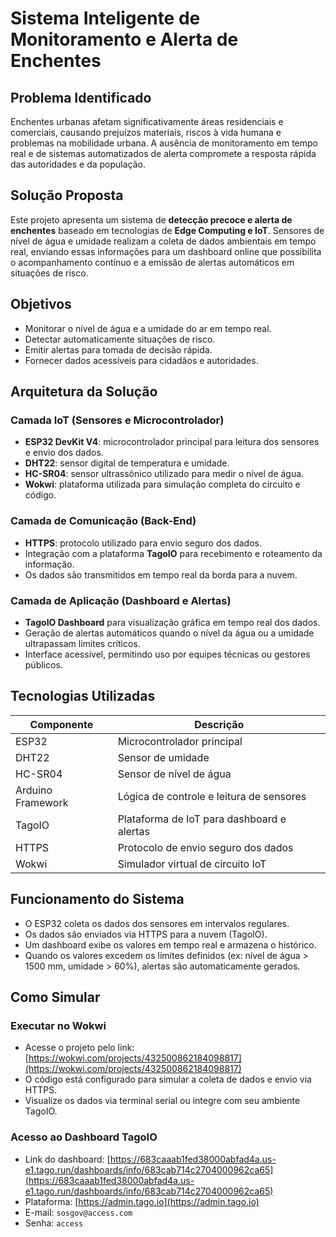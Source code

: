 
# Sistema Inteligente de Monitoramento e Alerta de Enchentes

## Problema Identificado

Enchentes urbanas afetam significativamente áreas residenciais e comerciais, causando prejuízos materiais, riscos à vida humana e problemas na mobilidade urbana. A ausência de monitoramento em tempo real e de sistemas automatizados de alerta compromete a resposta rápida das autoridades e da população.

## Solução Proposta

Este projeto apresenta um sistema de **detecção precoce e alerta de enchentes** baseado em tecnologias de **Edge Computing e IoT**. Sensores de nível de água e umidade realizam a coleta de dados ambientais em tempo real, enviando essas informações para um dashboard online que possibilita o acompanhamento contínuo e a emissão de alertas automáticos em situações de risco.

## Objetivos

- Monitorar o nível de água e a umidade do ar em tempo real.
- Detectar automaticamente situações de risco.
- Emitir alertas para tomada de decisão rápida.
- Fornecer dados acessíveis para cidadãos e autoridades.

## Arquitetura da Solução

### Camada IoT (Sensores e Microcontrolador)

- **ESP32 DevKit V4**: microcontrolador principal para leitura dos sensores e envio dos dados.
- **DHT22**: sensor digital de temperatura e umidade.
- **HC-SR04**: sensor ultrassônico utilizado para medir o nível de água.
- **Wokwi**: plataforma utilizada para simulação completa do circuito e código.

### Camada de Comunicação (Back-End)

- **HTTPS**: protocolo utilizado para envio seguro dos dados.
- Integração com a plataforma **TagoIO** para recebimento e roteamento da informação.
- Os dados são transmitidos em tempo real da borda para a nuvem.

### Camada de Aplicação (Dashboard e Alertas)

- **TagoIO Dashboard** para visualização gráfica em tempo real dos dados.
- Geração de alertas automáticos quando o nível da água ou a umidade ultrapassam limites críticos.
- Interface acessível, permitindo uso por equipes técnicas ou gestores públicos.

## Tecnologias Utilizadas

| Componente         | Descrição                                      |
|--------------------|-----------------------------------------------|
| ESP32              | Microcontrolador principal                    |
| DHT22              | Sensor de umidade                             |
| HC-SR04            | Sensor de nível de água                       |
| Arduino Framework  | Lógica de controle e leitura de sensores      |
| TagoIO             | Plataforma de IoT para dashboard e alertas    |
| HTTPS              | Protocolo de envio seguro dos dados           |
| Wokwi              | Simulador virtual de circuito IoT             |

## Funcionamento do Sistema

- O ESP32 coleta os dados dos sensores em intervalos regulares.
- Os dados são enviados via HTTPS para a nuvem (TagoIO).
- Um dashboard exibe os valores em tempo real e armazena o histórico.
- Quando os valores excedem os limites definidos (ex: nível de água > 1500 mm, umidade > 60%), alertas são automaticamente gerados.

## Como Simular

### Executar no Wokwi

- Acesse o projeto pelo link: [https://wokwi.com/projects/432500862184098817](https://wokwi.com/projects/432500862184098817)
- O código está configurado para simular a coleta de dados e envio via HTTPS.
- Visualize os dados via terminal serial ou integre com seu ambiente TagoIO.

### Acesso ao Dashboard TagoIO

- Link do dashboard: [https://683caaab1fed38000abfad4a.us-e1.tago.run/dashboards/info/683cab714c2704000962ca65](https://683caaab1fed38000abfad4a.us-e1.tago.run/dashboards/info/683cab714c2704000962ca65)
- Plataforma: [https://admin.tago.io](https://admin.tago.io)  
- E-mail: `sosgov@access.com`  
- Senha: `access`  
